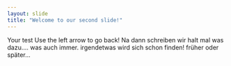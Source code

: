 ```yaml
---
layout: slide
title: "Welcome to our second slide!"
---
```

Your test
Use the left arrow to go back!
Na dann schreiben wir halt mal was dazu....
was auch immer.
irgendetwas wird sich schon finden!
früher oder später...
